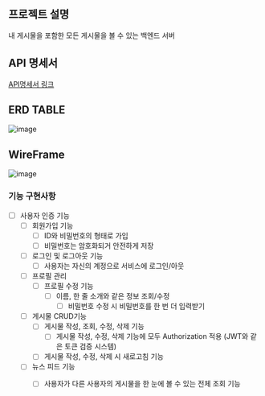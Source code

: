 ## 프로젝트 설명
내 게시물을 포함한 모든 게시물을 볼 수 있는 백엔드 서버

## API 명세서
[API명세서 링크](https://www.notion.so/029df8f3e21a44cea5042fffdfece64e)

## ERD TABLE
![image](https://github.com/dev-pokemon/newsfeed/assets/155534061/c1546a61-fdf0-41fd-91aa-7355a8e848e0)

## WireFrame
![image](https://github.com/dev-pokemon/newsfeed/assets/155534061/007a1a20-fe3c-47a3-825b-23ecd0c354e5)


### 기능 구현사항
- [ ] 사용자 인증 기능
  - [ ] 회원가입 기능
    - [ ]  ID와 비밀번호의 형태로 가입
      - [ ] 비밀번호는 암호화되거 안전하게 저장
  - [ ] 로그인 및 로그아웃 기능
    - [ ] 사용자는 자신의 계정으로 서비스에 로그인/아웃
    
  - [ ] 프로필 관리
    - [ ] 프로필 수정 기능
      - [ ] 이름, 한 줄 소개와 같은 정보 조회/수정
        - [ ] 비밀번호 수정 시 비밀번호를 한 번 더 입력받기
           
  - [ ] 게시물 CRUD기능
    - [ ] 게시물 작성, 조회, 수정, 삭제 기능
      - [ ] 게시물 작성, 수정, 삭제 기능에 모두 Authorization 적용 (JWT와 같은 토큰 검증 시스템)
    - [ ] 게시물 작성, 수정, 삭제 시 새로고침 기능

  - [ ] 뉴스 피드 기능
    - [ ] 사용자가 다른 사용자의 게시물을 한 눈에 볼 수 있는 전체 조회 기능
        
  
      
